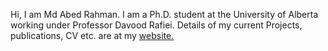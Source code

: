 Hi, I am Md Abed Rahman. I am a Ph.D. student at the University of Alberta working under Professor Davood Rafiei.
Details of my current Projects, publications, CV etc. are at my [website.](https://sites.google.com/iut-dhaka.edu/mdabedrahman/)
